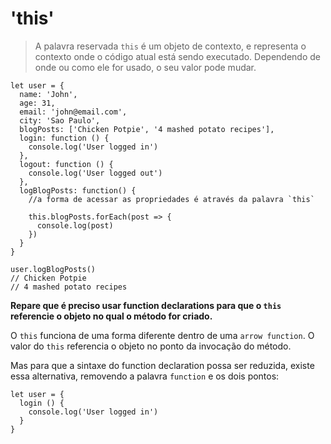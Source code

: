 # 'this'

> A palavra reservada `this` é um objeto de contexto, e representa o contexto onde o código atual está sendo executado. Dependendo de onde ou como ele for usado, o seu valor pode mudar.

```
let user = {
  name: 'John',
  age: 31,
  email: 'john@email.com',
  city: 'Sao Paulo',
  blogPosts: ['Chicken Potpie', '4 mashed potato recipes'],
  login: function () {
    console.log('User logged in')
  },
  logout: function () {
    console.log('User logged out')
  },
  logBlogPosts: function() {
    //a forma de acessar as propriedades é através da palavra `this`

    this.blogPosts.forEach(post => {
      console.log(post)
    })
  }
}

user.logBlogPosts()
// Chicken Potpie
// 4 mashed potato recipes
```
**Repare que é preciso usar function declarations para que o `this` referencie o objeto no qual o método for criado.** 

O `this` funciona de uma forma diferente dentro de uma `arrow function`. O valor do `this` referencia o objeto no ponto da invocação do método. 

Mas para que a sintaxe do function declaration possa ser reduzida, existe essa alternativa, removendo a palavra `function` e os dois pontos:
```
let user = {
  login () {
    console.log('User logged in')
  }
}
```